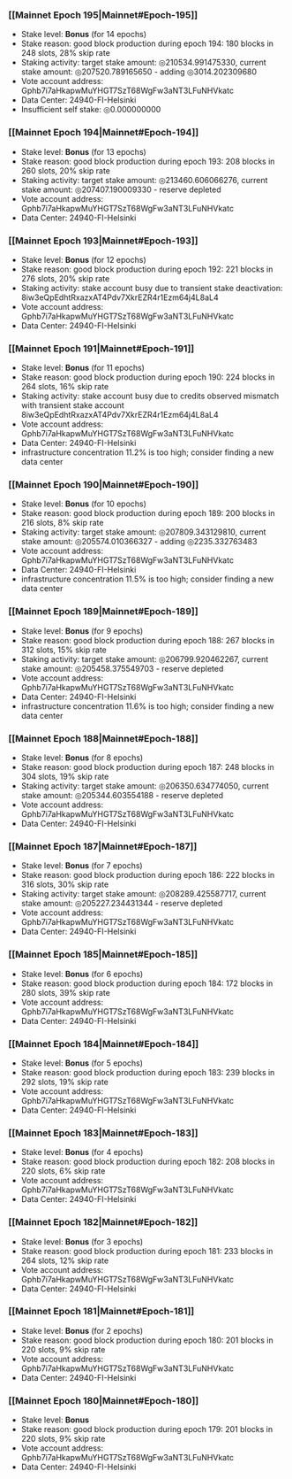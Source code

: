 ### [[Mainnet Epoch 195|Mainnet#Epoch-195]]
* Stake level: **Bonus** (for 14 epochs)
* Stake reason: good block production during epoch 194: 180 blocks in 248 slots, 28% skip rate
* Staking activity: target stake amount: ◎210534.991475330, current stake amount: ◎207520.789165650 - adding ◎3014.202309680
* Vote account address: Gphb7i7aHkapwMuYHGT7SzT68WgFw3aNT3LFuNHVkatc
* Data Center: 24940-FI-Helsinki
* Insufficient self stake: ◎0.000000000
### [[Mainnet Epoch 194|Mainnet#Epoch-194]]
* Stake level: **Bonus** (for 13 epochs)
* Stake reason: good block production during epoch 193: 208 blocks in 260 slots, 20% skip rate
* Staking activity: target stake amount: ◎213460.606066276, current stake amount: ◎207407.190009330 - reserve depleted
* Vote account address: Gphb7i7aHkapwMuYHGT7SzT68WgFw3aNT3LFuNHVkatc
* Data Center: 24940-FI-Helsinki
### [[Mainnet Epoch 193|Mainnet#Epoch-193]]
* Stake level: **Bonus** (for 12 epochs)
* Stake reason: good block production during epoch 192: 221 blocks in 276 slots, 20% skip rate
* Staking activity: stake account busy due to transient stake deactivation: 8iw3eQpEdhtRxazxAT4Pdv7XkrEZR4r1Ezm64j4L8aL4
* Vote account address: Gphb7i7aHkapwMuYHGT7SzT68WgFw3aNT3LFuNHVkatc
* Data Center: 24940-FI-Helsinki
### [[Mainnet Epoch 191|Mainnet#Epoch-191]]
* Stake level: **Bonus** (for 11 epochs)
* Stake reason: good block production during epoch 190: 224 blocks in 264 slots, 16% skip rate
* Staking activity: stake account busy due to credits observed mismatch with transient stake account 8iw3eQpEdhtRxazxAT4Pdv7XkrEZR4r1Ezm64j4L8aL4
* Vote account address: Gphb7i7aHkapwMuYHGT7SzT68WgFw3aNT3LFuNHVkatc
* Data Center: 24940-FI-Helsinki
* infrastructure concentration 11.2% is too high; consider finding a new data center
### [[Mainnet Epoch 190|Mainnet#Epoch-190]]
* Stake level: **Bonus** (for 10 epochs)
* Stake reason: good block production during epoch 189: 200 blocks in 216 slots, 8% skip rate
* Staking activity: target stake amount: ◎207809.343129810, current stake amount: ◎205574.010366327 - adding ◎2235.332763483
* Vote account address: Gphb7i7aHkapwMuYHGT7SzT68WgFw3aNT3LFuNHVkatc
* Data Center: 24940-FI-Helsinki
* infrastructure concentration 11.5% is too high; consider finding a new data center
### [[Mainnet Epoch 189|Mainnet#Epoch-189]]
* Stake level: **Bonus** (for 9 epochs)
* Stake reason: good block production during epoch 188: 267 blocks in 312 slots, 15% skip rate
* Staking activity: target stake amount: ◎206799.920462267, current stake amount: ◎205458.375549703 - reserve depleted
* Vote account address: Gphb7i7aHkapwMuYHGT7SzT68WgFw3aNT3LFuNHVkatc
* Data Center: 24940-FI-Helsinki
* infrastructure concentration 11.6% is too high; consider finding a new data center
### [[Mainnet Epoch 188|Mainnet#Epoch-188]]
* Stake level: **Bonus** (for 8 epochs)
* Stake reason: good block production during epoch 187: 248 blocks in 304 slots, 19% skip rate
* Staking activity: target stake amount: ◎206350.634774050, current stake amount: ◎205344.603554188 - reserve depleted
* Vote account address: Gphb7i7aHkapwMuYHGT7SzT68WgFw3aNT3LFuNHVkatc
* Data Center: 24940-FI-Helsinki
### [[Mainnet Epoch 187|Mainnet#Epoch-187]]
* Stake level: **Bonus** (for 7 epochs)
* Stake reason: good block production during epoch 186: 222 blocks in 316 slots, 30% skip rate
* Staking activity: target stake amount: ◎208289.425587717, current stake amount: ◎205227.234431344 - reserve depleted
* Vote account address: Gphb7i7aHkapwMuYHGT7SzT68WgFw3aNT3LFuNHVkatc
* Data Center: 24940-FI-Helsinki
### [[Mainnet Epoch 185|Mainnet#Epoch-185]]
* Stake level: **Bonus** (for 6 epochs)
* Stake reason: good block production during epoch 184: 172 blocks in 280 slots, 39% skip rate
* Vote account address: Gphb7i7aHkapwMuYHGT7SzT68WgFw3aNT3LFuNHVkatc
* Data Center: 24940-FI-Helsinki
### [[Mainnet Epoch 184|Mainnet#Epoch-184]]
* Stake level: **Bonus** (for 5 epochs)
* Stake reason: good block production during epoch 183: 239 blocks in 292 slots, 19% skip rate
* Vote account address: Gphb7i7aHkapwMuYHGT7SzT68WgFw3aNT3LFuNHVkatc
* Data Center: 24940-FI-Helsinki
### [[Mainnet Epoch 183|Mainnet#Epoch-183]]
* Stake level: **Bonus** (for 4 epochs)
* Stake reason: good block production during epoch 182: 208 blocks in 220 slots, 6% skip rate
* Vote account address: Gphb7i7aHkapwMuYHGT7SzT68WgFw3aNT3LFuNHVkatc
* Data Center: 24940-FI-Helsinki
### [[Mainnet Epoch 182|Mainnet#Epoch-182]]
* Stake level: **Bonus** (for 3 epochs)
* Stake reason: good block production during epoch 181: 233 blocks in 264 slots, 12% skip rate
* Vote account address: Gphb7i7aHkapwMuYHGT7SzT68WgFw3aNT3LFuNHVkatc
* Data Center: 24940-FI-Helsinki
### [[Mainnet Epoch 181|Mainnet#Epoch-181]]
* Stake level: **Bonus** (for 2 epochs)
* Stake reason: good block production during epoch 180: 201 blocks in 220 slots, 9% skip rate
* Vote account address: Gphb7i7aHkapwMuYHGT7SzT68WgFw3aNT3LFuNHVkatc
* Data Center: 24940-FI-Helsinki
### [[Mainnet Epoch 180|Mainnet#Epoch-180]]
* Stake level: **Bonus**
* Stake reason: good block production during epoch 179: 201 blocks in 220 slots, 9% skip rate
* Vote account address: Gphb7i7aHkapwMuYHGT7SzT68WgFw3aNT3LFuNHVkatc
* Data Center: 24940-FI-Helsinki